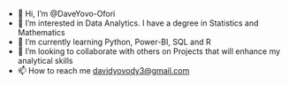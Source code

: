 - 👋 Hi, I’m @DaveYovo-Ofori
- 👀 I’m interested in Data Analytics. I have a degree in Statistics and Mathematics
- 🌱 I’m currently learning Python, Power-BI, SQL and R
- 💞️ I’m looking to collaborate with others on Projects that will enhance my analytical skills
- 📫 How to reach me davidyovody3@gmail.com

<!---
DaveYovo-Ofori/DaveYovo-Ofori is a ✨ special ✨ repository because its `README.md` (this file) appears on your GitHub profile.
You can click the Preview link to take a look at your changes.
--->
